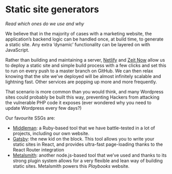 # Static site generators

_Read which ones do we use and why_

We believe that in the majority of cases with a marketing website, the application’s backend logic can be handled once, at build time, to generate a static site. Any extra ‘dynamic’ functionality can be layered on with JavaScript.

Rather than building and maintaining a server, [Netlify](https://www.netlify.com/) and [Zeit Now](https://zeit.co/now) allow us to deploy a static site and simple build process with a few clicks and set this to run on every push to a master branch on GitHub. We can then relax knowing that the site we’ve deployed will be almost infinitely scalable and lightning fast. Other services are popping up more and more frequently.

That scenario is more common than you would think, and many Wordpress sites could probably be built this way, preventing Hackers from attacking the vulnerable PHP code it exposes (ever wondered why you need to update Wordpress every few days?)

Our favourite SSGs are:

* [Middleman](https://middlemanapp.com/): a Ruby-based tool that we have battle-tested in a lot of projects, including our own website.
* [Gatsby](https://github.com/gatsbyjs/gatsby): the new kid on the block. This tool allows you to write your static sites in React, and provides ultra-fast page-loading thanks to the React Router integration
* [Metalsmith](http://www.metalsmith.io/): another node.js-based tool that we’ve used and thanks to its strong plugin system allows for a very flexible and lean way of building static sites. Metalsmith powers this _Playbooks_ website.
